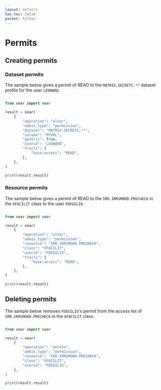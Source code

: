 ```yaml
---
layout: default
has_toc: false
parent: Python
---
```



# Permits

## Creating permits

### Dataset permits

The sample below gives a permit of READ to the `MATRIX.SECRETS.**` dataset profile for the user `LEONARD`.

```python

from sear import sear

result = sear(
    {
        "operation": "alter",
        "admin_type": "permission",
        "dataset": "MATRIX.SECRETS.**",
        "volume": "MYVOL",
        "generic": True,
        "userid": "LEONARD",
        "traits": {
            "base:access": "READ",
        },
    },
)

print(result.result)
```

### Resource permits

The sample below gives a permit of READ to the `IRR.IRRSMO00.PRECHECK` in the `XFACILIT` class to the user `FDEGILIO`.

```python

from sear import sear

result = sear(
    {
        "operation": "alter",
        "admin_type": "permission",
        "resource": "IRR.IRRSMO00.PRECHECK",
        "class": "XFACILIT",
        "userid": "FDEGILIO",
        "traits": {
            "base:access": "READ",
        },
    },
)

print(result.result)
```

## Deleting permits

The sample below removes `FDEGILIO`'s permit from the access list of `IRR.IRRSMO00.PRECHECK` in the `XFACILIT` class.

```python

from sear import sear

result = sear(
    {
        "operation": "delete",
        "admin_type": "permission",
        "resource": "IRR.IRRSMO00.PRECHECK",
        "class": "XFACILIT",
        "userid": "FDEGILIO",
    },
)

print(result.result)
```
